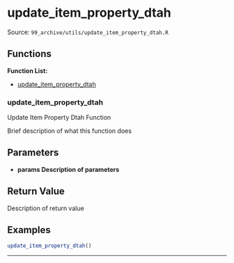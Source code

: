 # update_item_property_dtah

Source: `99_archive/utils/update_item_property_dtah.R`

## Functions

**Function List:**
- [update_item_property_dtah](#update-item-property-dtah)

### update_item_property_dtah

Update Item Property Dtah Function

Brief description of what this function does


## Parameters

- **params Description of parameters**

## Return Value

Description of return value


## Examples

```r
update_item_property_dtah()
```

---

